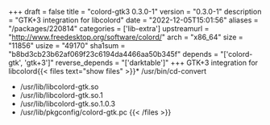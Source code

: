 +++
draft = false
title = "colord-gtk3 0.3.0-1"
version = "0.3.0-1"
description = "GTK+3 integration for libcolord"
date = "2022-12-05T15:01:56"
aliases = "/packages/220814"
categories = ['lib-extra']
upstreamurl = "http://www.freedesktop.org/software/colord/"
arch = "x86_64"
size = "11856"
usize = "49170"
sha1sum = "b8bd3cb23b62af069f23c6194da4466aa50b345f"
depends = "['colord-gtk', 'gtk+3']"
reverse_depends = "['darktable']"
+++
GTK+3 integration for libcolord{{< files text="show files" >}}* /usr/bin/cd-convert
* /usr/lib/libcolord-gtk.so
* /usr/lib/libcolord-gtk.so.1
* /usr/lib/libcolord-gtk.so.1.0.3
* /usr/lib/pkgconfig/colord-gtk.pc
{{< /files >}}